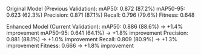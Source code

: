Original Model (Previous Validation):
mAP50: 0.872 (87.2%)
mAP50-95: 0.623 (62.3%)
Precision: 0.871 (87.1%)
Recall: 0.796 (79.6%)
Fitness: 0.648

Enhanced Model (Current Validation):
mAP50: 0.886 (88.6%) → +1.4% improvement
mAP50-95: 0.641 (64.1%) → +1.8% improvement
Precision: 0.881 (88.1%) → +1.0% improvement
Recall: 0.809 (80.9%) → +1.3% improvement
Fitness: 0.666 → +1.8% improvement